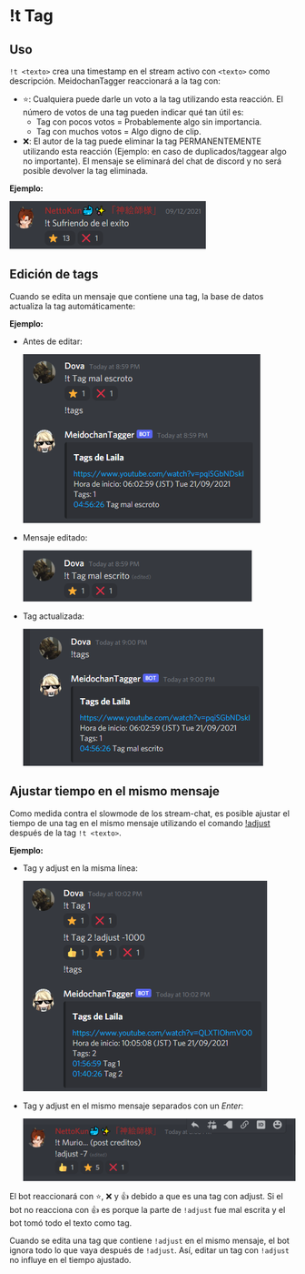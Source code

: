 # !t Tag 

## Uso

`!t <texto>` crea una timestamp en el stream activo con `<texto>` como descripción. MeidochanTagger reaccionará a la tag con:
- ⭐: Cualquiera puede darle un voto a la tag utilizando esta reacción. El número de votos de una tag pueden indicar qué tan útil es: 
  - Tag con pocos votos = Probablemente algo sin importancia.
  - Tag con muchos votos = Algo digno de clip.
- ❌: El autor de la tag puede eliminar la tag PERMANENTEMENTE utilizando esta reacción (Ejemplo: en caso de duplicados/taggear algo no importante). El mensaje se eliminará del chat de discord y no será posible devolver la tag eliminada.

**Ejemplo:**

  ![](/images/t.png)

## Edición de tags

Cuando se edita un mensaje que contiene una tag, la base de datos actualiza la tag automáticamente:

**Ejemplo:**

- Antes de editar:

  ![](/images/edit_before.png)

- Mensaje editado:

  ![](/images/edit_after.png)

- Tag actualizada:

  ![](/images/edit_after2.png)

## Ajustar tiempo en el mismo mensaje

Como medida contra el slowmode de los stream-chat, es posible ajustar el tiempo de una tag en el mismo mensaje utilizando el comando [!adjust](/docs/adjust.md) después de la tag `!t <texto>`. 

**Ejemplo:**

- Tag y adjust en la misma línea:

  ![](/images/t_adjust.png)

- Tag y adjust en el mismo mensaje separados con un *Enter*:

  ![](/images/t_adjust2.png)

El bot reaccionará con ⭐, ❌ y 👍 debido a que es una tag con adjust. Si el bot no reacciona con 👍 es porque la parte de `!adjust` fue mal escrita y el bot tomó todo el texto como tag.

Cuando se edita una tag que contiene `!adjust` en el mismo mensaje, el bot ignora todo lo que vaya después de `!adjust`. Así, editar un tag con `!adjust` no influye en el tiempo ajustado.